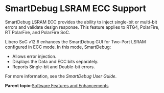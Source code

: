# SmartDebug LSRAM ECC Support

SmartDebug LSRAM ECC provides the ability to inject single-bit or multi-bit errors and validate design response. This feature applies to RTG4, PolarFire, RT PolarFire, and PolarFire SoC.

Libero SoC v12.6 enhances the SmartDebug GUI for Two-Port LSRAM configured in ECC mode. In this mode, SmartDebug:

-   Allows error injection.
-   Displays the Data and ECC bits separately.
-   Reports Single-bit and Double-bit errors.

For more information, see the *SmartDebug User Guide*.

**Parent topic:**[Software Features and Enhancements](GUID-0C8F8AEA-9445-4B14-83EE-0D7D82E81DB5.md)

